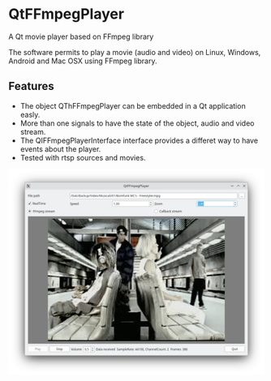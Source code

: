 # QtFFmpegPlayer
A Qt movie player based on FFmpeg library

The software permits to play a movie (audio and video) on Linux, Windows, Android and Mac OSX using FFmpeg library.

## Features

- The object QThFFmpegPlayer can be embedded in a Qt application easly.
- More than one signals to have the state of the object, audio and video stream.
- The QIFFmpegPlayerInterface interface provides a differet way to have events about the player.
- Tested with rtsp sources and movies.

![](QtFFmpegPlayerScreenshot01.png)
